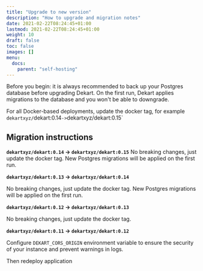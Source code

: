 ```yaml
---
title: "Upgrade to new version"
description: "How to upgrade and migration notes"
date: 2021-02-22T08:24:45+01:00
lastmod: 2021-02-22T08:24:45+01:00
weight: 10
draft: false
toc: false
images: []
menu:
  docs:
    parent: "self-hosting"
---
```


<p><div class="alert alert-primary" role="alert">
Before you begin: it is always recommended to back up your Postgres database before upgrading Dekart. On the first run, Dekart applies migrations to the database and you won't be able to downgrade.
</div></p>

For all Docker-based deployments, update the docker tag, for example `dekartxyz/`dekart:0.14` -> `dekartxyz/dekart:0.15`

## Migration instructions

**`dekartxyz/dekart:0.14` -> `dekartxyz/dekart:0.15`**
No breaking changes, just update the docker tag. New Postgres migrations will be applied on the first run.

**`dekartxyz/dekart:0.13` -> `dekartxyz/dekart:0.14`**

No breaking changes, just update the docker tag. New Postgres migrations will be applied on the first run.

**`dekartxyz/dekart:0.12` -> `dekartxyz/dekart:0.13`**

No breaking changes, just update the docker tag.

**`dekartxyz/dekart:0.11` -> `dekartxyz/dekart:0.12`**

Configure `DEKART_CORS_ORIGIN` environment variable to ensure the security of your instance and prevent warnings in logs.

Then redeploy application
